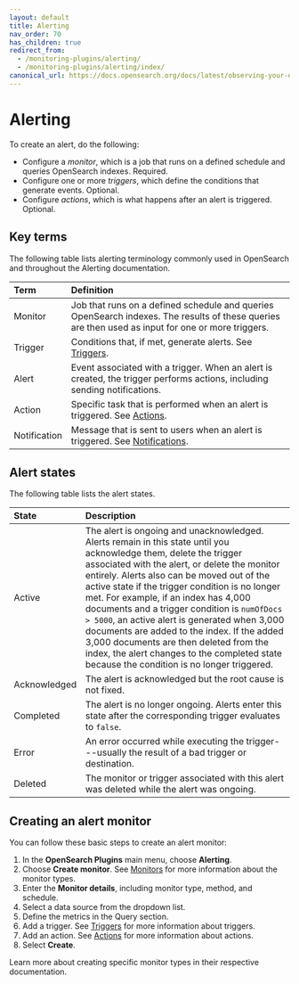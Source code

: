 ```yaml
---
layout: default
title: Alerting
nav_order: 70
has_children: true
redirect_from:
  - /monitoring-plugins/alerting/
  - /monitoring-plugins/alerting/index/
canonical_url: https://docs.opensearch.org/docs/latest/observing-your-data/alerting/index/
---
```


# Alerting

To create an alert, do the following: 

- Configure a _monitor_, which is a job that runs on a defined schedule and queries OpenSearch indexes. Required.
- Configure one or more _triggers_, which define the conditions that generate events. Optional.
- Configure _actions_, which is what happens after an alert is triggered. Optional.

## Key terms

The following table lists alerting terminology commonly used in OpenSearch and throughout the Alerting documentation.

Term | Definition
:--- | :---
Monitor | Job that runs on a defined schedule and queries OpenSearch indexes. The results of these queries are then used as input for one or more triggers.
Trigger | Conditions that, if met, generate alerts. See [Triggers]({{site.url}}{{site.baseurl}}/observing-your-data/alerting/triggers/).
Alert | Event associated with a trigger. When an alert is created, the trigger performs actions, including sending notifications.
Action | Specific task that is performed when an alert is triggered. See [Actions]({{site.url}}{{site.baseurl}}/observing-your-data/alerting/actions/).
Notification | Message that is sent to users when an alert is triggered. See [Notifications]({{site.url}}{{site.baseurl}}/notifications-plugin/index/).

## Alert states

The following table lists the alert states. 

State | Description
:--- | :---
Active | The alert is ongoing and unacknowledged. Alerts remain in this state until you acknowledge them, delete the trigger associated with the alert, or delete the monitor entirely. Alerts also can be moved out of the active state if the trigger condition is no longer met. For example, if an index has 4,000 documents and a trigger condition is `numOfDocs > 5000`, an active alert is generated when 3,000 documents are added to the index. If the added 3,000 documents are then deleted from the index, the alert changes to the completed state because the condition is no longer triggered.
Acknowledged | The alert is acknowledged but the root cause is not fixed.
Completed | The alert is no longer ongoing. Alerts enter this state after the corresponding trigger evaluates to `false`.
Error | An error occurred while executing the trigger---usually the result of a bad trigger or destination.
Deleted | The monitor or trigger associated with this alert was deleted while the alert was ongoing.

## Creating an alert monitor

You can follow these basic steps to create an alert monitor:

1. In the **OpenSearch Plugins** main menu, choose **Alerting**.
1. Choose **Create monitor**. See [Monitors]({{site.url}}{{site.baseurl}}/observing-your-data/alerting/monitors/) for more information about the monitor types.
1. Enter the **Monitor details**, including monitor type, method, and schedule.  
1. Select a data source from the dropdown list.
1. Define the metrics in the Query section.
1. Add a trigger. See [Triggers]({{site.url}}{{site.baseurl}}/observing-your-data/alerting/triggers/) for more information about triggers.
1. Add an action. See [Actions]({{site.url}}{{site.baseurl}}/observing-your-data/alerting/actions/) for more information about actions. 
1. Select **Create**.

Learn more about creating specific monitor types in their respective documentation.
